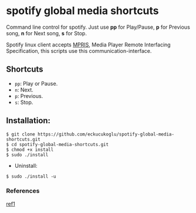 # spotify global media shortcuts

Command line control for spotify. Just use **pp** for Play/Pause, **p** for Previous song, **n** for Next song, **s** for Stop.

Spotify linux client accepts [MPRIS](https://specifications.freedesktop.org/mpris-spec/latest/), Media Player Remote Interfacing Specification, this scripts use this communication-interface.
## Shortcuts

* ```pp```: Play or Pause.
* ```n```: Next.
* ```p```: Previous.
* ```s```: Stop.

## Installation:
```
$ git clone https://github.com/eckucukoglu/spotify-global-media-shortcuts.git
$ cd spotify-global-media-shortcuts.git
$ chmod +x install
$ sudo ./install
```
* Uninstall:

```
$ sudo ./install -u
```

### References
[ref1](https://www.kubuntuforums.net/showthread.php?t=58197)
